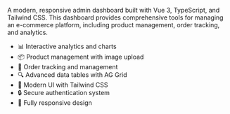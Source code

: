 A modern, responsive admin dashboard built with Vue 3, TypeScript, and Tailwind CSS. This dashboard provides comprehensive tools for managing an e-commerce platform, including product management, order tracking, and analytics.
- 📊 Interactive analytics and charts
- 📦 Product management with image upload
- 📝 Order tracking and management
- 🔍 Advanced data tables with AG Grid
- 🎨 Modern UI with Tailwind CSS
- 🔒 Secure authentication system
- 📱 Fully responsive design
